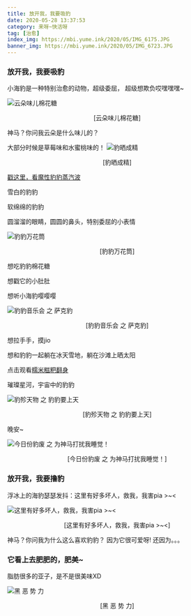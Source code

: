 ```yaml
---
title: 放开我，我要吸豹
date: 2020-05-28 13:37:53
category: 来呀~快活呀
tag: [治愈] 
index_img: https://mbi.yume.ink/2020/05/IMG_6175.JPG
banner_img: https://mbi.yume.ink/2020/05/IMG_6723.JPG
---
```


### 放开我，我要吸豹

小海豹是一种特别治愈的动物，超级委屈，
超级想欺负哎嘿嘿嘿~

![云朵味儿棉花糖](https://mbi.yume.ink/2020/05/IMG_6721.JPG)

<p align='center'>[云朵味儿棉花糖]</p>

神马？你问我云朵是什么味儿的？

大部分时候是草莓味和水蜜桃味的！
![豹晒成精](https://mbi.yume.ink/2020/05/IMG_6733.GIF)

<p align='center'>[豹晒成精]</p>

[戳这里，看魔性豹豹蒸汽波](https://b23.tv/zxf0dM)

雪白的豹豹

软绵绵的豹豹

圆溜溜的眼睛，圆圆的鼻头，特别委屈的小表情

![豹豹万花筒](https://mbi.yume.ink/2020/05/IMG_6734.GIF)

<p align='center'>[豹豹万花筒]</p>

想吃豹豹棉花糖

想戳它的小肚肚

想听小海豹嘤嘤嘤

![豹豹音乐会 之 萨克豹](https://mbi.yume.ink/2020/05/IMG_6720.JPG)

<p align='center'>[豹豹音乐会 之 萨克豹]</p>

想拉手手，摸jio

想和豹豹一起躺在冰天雪地，躺在沙滩上晒太阳

点击观看[糯米糍粑翻身](https://b23.tv/q5cn9J)

璀璨星河，宇宙中的豹豹

![豹殄天物 之 豹豹要上天](https://mbi.yume.ink/2020/05/IMG_6724.JPG)

<p align='center'>[豹殄天物 之 豹豹要上天]</p>

晚安~

![今日份豹废 之 为神马打扰我睡觉！](https://mbi.yume.ink/2020/05/IMG_6726.GIF)

<p align='center'>[今日份豹废 之 为神马打扰我睡觉！]</p>

### 放开我，我要撸豹

浮冰上的海豹瑟瑟发抖：这里有好多坏人，救我，我害pia >~<

![这里有好多坏人，救我，我害pia >~<](https://mbi.yume.ink/2020/05/IMG_6053.JPG)

<p align='center'>[这里有好多坏人，救我，我害pia >~<]</p>

神马？你问我为什么这么喜欢豹豹？
因为它很可爱呀!
还因为。。。
### 它看上去肥肥的，肥美~
脂肪很多的亚子，是不是很美味XD 

![黑 恶 势 力](https://mbi.yume.ink/2020/05/IMG_5888.GIF)

<p align='center'>[黑 恶 势 力]</p>
